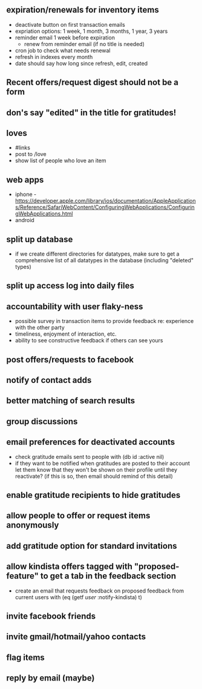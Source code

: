 ## expiration/renewals for inventory items
  - deactivate button on first transaction emails
  - expriation options: 1 week, 1 month, 3 months, 1 year, 3 years
  - reminder email 1 week before expiration
    - renew from reminder email (if no title is needed)
  - cron job to check what needs renewal
  - refresh in indexes every month
  - date should say how long since refresh, edit, created
## Recent offers/request digest should not be a form
## don's say "edited" in the title for gratitudes!
## loves
  - #links
  - post to /love
  - show list of people who love an item
## web apps
  - iphone - https://developer.apple.com/library/ios/documentation/AppleApplications/Reference/SafariWebContent/ConfiguringWebApplications/ConfiguringWebApplications.html
  - android
## split up database
  - if we create different directories for datatypes, make sure to get a comprehensive list of all datatypes in the database (including "deleted" types)
## split up access log into daily files
## accountability with user flaky-ness
  - possible survey in transaction items to provide feedback re: experience
    with the other party
  - timeliness, enjoyment of interaction, etc.
  - ability to see constructive feedback if others can see yours
## post offers/requests to facebook
## notify of contact adds
## better matching of search results
## group discussions
## email preferences for deactivated accounts
  - check gratitude emails sent to people with (db id :active nil)
  - if they want to be notified when gratitudes are posted to their account
    let them know that they won't be shown on their profile until they
    reactivate? (if this is so, then email should remind of this detail)
## enable gratitude recipients to hide gratitudes
## allow people to offer or request items anonymously
## add gratitude option for standard invitations
## allow kindista offers tagged with "proposed-feature" to get a tab in the feedback section
  - create an email that requests feedback on proposed feedback from current users with (eq (getf *user* :notify-kindista) t)
## invite facebook friends
## invite gmail/hotmail/yahoo contacts
## flag items
## reply by email (maybe)
